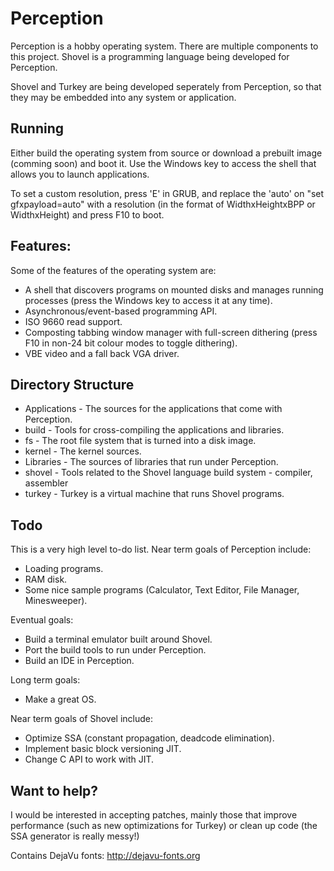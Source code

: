 # Perception

Perception is a hobby operating system. There are multiple components to this project. Shovel is a programming language being developed for Perception.

Shovel and Turkey are being developed seperately from Perception, so that they may be embedded into any system or application.


## Running
Either build the operating system from source or download a prebuilt image (comming soon) and boot it. Use the Windows key to access the shell that
allows you to launch applications.

To set a custom resolution, press 'E' in GRUB, and replace the 'auto' on "set gfxpayload=auto" with a resolution (in the format of WidthxHeightxBPP or WidthxHeight) and press F10 to boot.

## Features:
Some of the features of the operating system are:
- A shell that discovers programs on mounted disks and manages running processes (press the Windows key to access it at any time).
- Asynchronous/event-based programming API.
- ISO 9660 read support.
- Composting tabbing window manager with full-screen dithering (press F10 in non-24 bit colour modes to toggle dithering).
- VBE video and a fall back VGA driver.


## Directory Structure
- Applications - The sources for the applications that come with Perception.
- build - Tools for cross-compiling the applications and libraries.
- fs - The root file system that is turned into a disk image.
- kernel - The kernel sources.
- Libraries - The sources of libraries that run under Perception.
- shovel - Tools related to the Shovel language build system - compiler, assembler
- turkey - Turkey is a virtual machine that runs Shovel programs.


## Todo
This is a very high level to-do list. Near term goals of Perception include:
- Loading programs.
- RAM disk.
- Some nice sample programs (Calculator, Text Editor, File Manager, Minesweeper).

Eventual goals:
- Build a terminal emulator built around Shovel.
- Port the build tools to run under Perception.
- Build an IDE in Perception.

Long term goals:
- Make a great OS.

Near term goals of Shovel include:
- Optimize SSA (constant propagation, deadcode elimination).
- Implement basic block versioning JIT.
- Change C API to work with JIT.

## Want to help?
I would be interested in accepting patches, mainly those that improve performance (such as new optimizations for Turkey) or clean up
code (the SSA generator is really messy!)

Contains DejaVu fonts: http://dejavu-fonts.org
